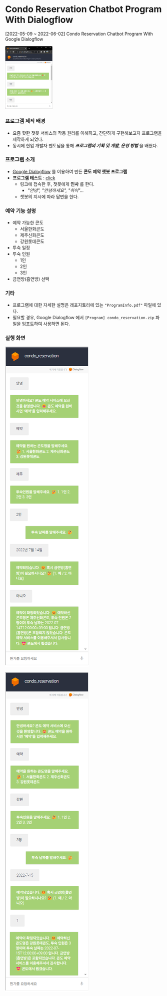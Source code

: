 # Condo Reservation Chatbot Program With Dialogflow
[2022-05-09 ~ 2022-06-02] Condo Reservation Chatbot Program With Google Dialogflow

<img src="./Program.png" width="30%" height="30%"></img>

### 프로그램 제작 배경
- 요즘 핫한 챗봇 서비스의 작동 원리를 이해하고, 간단하게 구현해보고자 프로그램을 제작하게 되었다.
- 동시에 현업 개발자 멘토님을 통해 ***프로그램의 기획 및 개발, 운영 방법*** 을 배웠다.

### 프로그램 소개
- [Google Dialogflow](https://dialogflow.cloud.google.com/) 를 이용하여 만든 **콘도 예약 챗봇 프로그램**
- **프로그램 테스트** : [click](https://console.dialogflow.com/api-client/demo/embedded/59531864-2bf1-48c7-a3e0-da40d62a1371)
  - 링크에 접속한 후, 챗봇에게 **인사** 를 한다.
    - *"안녕", "안녕하세요", "하이"...*
  - 챗봇의 지시에 따라 답변을 한다.

### 예약 기능 설명
- 예약 가능한 콘도
  - 서울한화콘도
  - 제주신화콘도
  - 강원롯데콘도
- 투숙 일정
- 투숙 인원
  - 1인
  - 2인
  - 3인
- 금연방(흡연방) 선택

### 기타
- 프로그램에 대한 자세한 설명은 레포지토리에 있는 `"ProgramInfo.pdf"` 파일에 있다.
- 필요할 경우, Google Dialogflow 에서 `[Program] condo_reservation.zip` 파일을 임포트하여 사용하면 된다.

### 실행 화면

![Play1](Test1.png)

![Play2](Test2.png)

